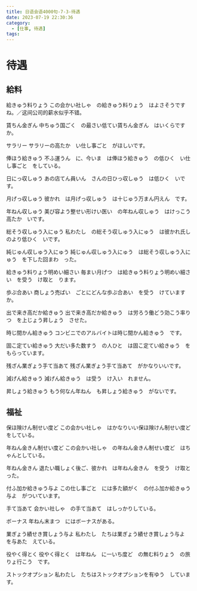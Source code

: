 ```yaml
---
title: 日语会语4000句-7-3-待遇
date: 2023-07-19 22:30:36
category:
  - [仕事, 待遇]
tags:
---
```


# 待遇

## 給料

給きゅう料りょう
この会かい社しゃ　の給きゅう料りょう　はよさそうですね。／这间公司的薪水似乎不错。

賃ちん金ぎん
中ちゅう国ごく　の最さい低てい賃ちん金ぎん　はいくらですか。

サラリー
サラリーの高たか　い仕し事ごと　がほしいです。

俸ほう給きゅう
不ふ運うん　に、今いま　は俸ほう給きゅう　の低ひく　い仕し事ごと　をしている。

日にっ収しゅう
あの店てん員いん　さんの日ひっ収しゅう　は低ひく　いです。

月げっ収しゅう
彼かれ　は月げっ収しゅう　は十じゅう万まん円えん　です。

年ねん収しゅう
美び容よう整せい形けい医い　の年ねん収しゅう　はけっこう高たか　いです。

総そう収しゅう入にゅう
私わたし　の総そう収しゅう入にゅう　は彼かれ氏し　のより低ひく　いです。

純じゅん収しゅう入にゅう
純じゅん収しゅう入にゅう　は総そう収しゅう入にゅう　を下した回まわ　った。

給きゅう料りょう明めい細さい
毎まい月げつ　は給きゅう料りょう明めい細さい　を受う　け取と　ります。

歩ぶ合あい
商しょう売ばい　ごとにどんな歩ぶ合あい　を受う　けていますか。

出で来き高だか給きゅう
出で来き高だか給きゅう　は労ろう働どう効こう率りつ　を上じょう昇しょう　させた。

時じ間かん給きゅう
コンビニでのアルバイトは時じ間かん給きゅう　です。

固こ定てい給きゅう
大だい多た数すう　の人ひと　は固こ定てい給きゅう　をもらっています。

残ざん業ぎょう手て当あて
残ざん業ぎょう手て当あて　がかなりいいです。

減げん給きゅう
減げん給きゅう　は受う　け入い　れません。

昇しょう給きゅう
もう何なん年ねん　も昇しょう給きゅう　がないです。


## 福祉

保ほ険けん制せい度ど
この会かい社しゃ　はかなりいい保ほ険けん制せい度ど　をしている。

年ねん金きん制せい度ど
この会かい社しゃ　の年ねん金きん制せい度ど　はちゃんとしている。

年ねん金きん
退たい職しょく後ご、彼かれ　は年ねん金きん　を受う　け取と　った。

付ふ加か給きゅう与よ
この仕し事ごと　には多た額がく　の付ふ加か給きゅう与よ　がついています。

手て当あて
会かい社しゃ　の手て当あて　はしっかりしている。

ボーナス
年ねん末まつ　にはボーナスがある。

業ぎょう績せき賞しょう与よ
私わたし　たちは業ぎょう績せき賞しょう与よ　を与あた　えている。

役やく得とく
役やく得とく　は年ねん　に一いち度ど　の無む料りょう　の旅りょ行こう　です。

ストックオプション
私わたし　たちはストックオプションを有ゆう　しています。
